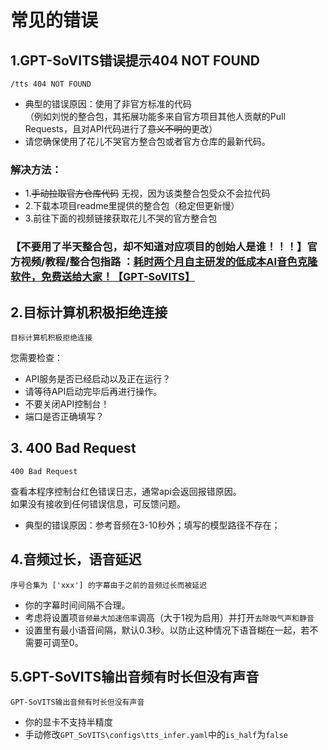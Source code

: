 # 常见的错误

## 1.GPT-SoVITS错误提示404 NOT FOUND
```
/tts 404 NOT FOUND
```
* 典型的错误原因：使用了非官方标准的代码  
（例如刘悦的整合包，其拓展功能多来自官方项目其他人贡献的Pull Requests，且对API代码进行了~~意义不明的~~更改）
* 请您确保使用了花儿不哭官方整合包或者官方仓库的最新代码。  
### 解决方法：
* 1.~~手动拉取官方仓库代码~~ 无视，因为该类整合包受众不会拉代码
* 2.下载本项目readme里提供的整合包（稳定但更新慢）
* 3.前往下面的视频链接获取花儿不哭的官方整合包  
### 【不要用了半天整合包，却不知道对应项目的创始人是谁！！！】官方视频/教程/整合包指路 ：[耗时两个月自主研发的低成本AI音色克隆软件，免费送给大家！【GPT-SoVITS】](https://www.bilibili.com/video/BV12g4y1m7Uw/)

## 2.目标计算机积极拒绝连接
```
目标计算机积极拒绝连接
```

您需要检查：  
* API服务是否已经启动以及正在运行？
* 请等待API启动完毕后再进行操作。
* 不要关闭API控制台！  
* 端口是否正确填写？

## 3. 400 Bad Request
```
400 Bad Request
```
查看本程序控制台红色错误日志，通常api会返回报错原因。  
如果没有接收到任何错误信息，可反馈问题。
* 典型的错误原因：参考音频在3-10秒外；填写的模型路径不存在；

## 4.音频过长，语音延迟
```
序号合集为 ['xxx'] 的字幕由于之前的音频过长而被延迟
```
* 你的字幕时间间隔不合理。
* 考虑将设置项`音频最大加速倍率`调高（大于1视为启用）并打开`去除吸气声和静音`  
* 设置里有最小语音间隔，默认0.3秒。以防止这种情况下语音糊在一起，若不需要可调至0。  

## 5.GPT-SoVITS输出音频有时长但没有声音
```
GPT-SoVITS输出音频有时长但没有声音
```
* 你的显卡不支持半精度
* 手动修改`GPT_SoVITS\configs\tts_infer.yaml`中的`is_half`为`false`